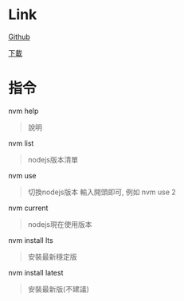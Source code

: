 # Link

[Github](https://github.com/coreybutler/nvm-windows)

[下載](https://github.com/coreybutler/nvm-windows/releases)

# 指令
nvm help
> 說明

nvm list
> nodejs版本清單

nvm use
> 切換nodejs版本
> 輸入開頭即可, 例如 nvm use 2

nvm current
> nodejs現在使用版本

nvm install lts
> 安裝最新穩定版

nvm install latest
> 安裝最新版(不建議)

